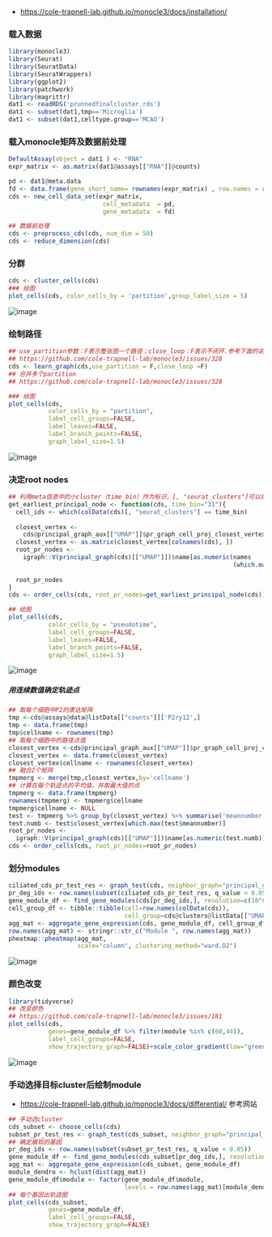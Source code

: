 - https://cole-trapnell-lab.github.io/monocle3/docs/installation/
### 载入数据
```r
library(monocle3)
library(Seurat)
library(SeuratData)
library(SeuratWrappers)
library(ggplot2)
library(patchwork)
library(magrittr)
dat1 <- readRDS('prunnedfinalcluster.rds')
dat1 <- subset(dat1,tmp=='Microglia')
dat1 <- subset(dat1,celltype.group=='MCAO')
```
### 载入monocle矩阵及数据前处理
```r
DefaultAssay(object = dat1 ) <- "RNA"
expr_matrix <- as.matrix(dat1@assays[["RNA"]]@counts)

pd <- dat1@meta.data
fd <- data.frame(gene_short_name= rownames(expr_matrix) , row.names = rownames(expr_matrix))
cds <- new_cell_data_set(expr_matrix, 
                          cell_metadata  = pd, 
                          gene_metadata  = fd)

## 数据前处理
cds <- preprocess_cds(cds, num_dim = 50)
cds <- reduce_dimension(cds)
```
### 分群
```r
cds <- cluster_cells(cds)
### 绘图
plot_cells(cds, color_cells_by = 'partition',group_label_size = 5)
```
![image](https://user-images.githubusercontent.com/41554601/202502404-4300d985-891e-43f6-8daa-50adcb630af6.png)


### 绘制路径
```r
## use_partition参数：F表示整张图一个路径；close_loop：F表示不闭环.参考下面的说明
## https://github.com/cole-trapnell-lab/monocle3/issues/328
cds <- learn_graph(cds,use_partition = F,close_loop =F)
## 合并多个partition
## https://github.com/cole-trapnell-lab/monocle3/issues/328

### 绘图
plot_cells(cds,
           color_cells_by = "partition",
           label_cell_groups=FALSE,
           label_leaves=FALSE,
           label_branch_points=FALSE,
           graph_label_size=1.5)
```
![image](https://user-images.githubusercontent.com/41554601/202502445-fc2fc2d3-ab7a-4214-b8b5-fa4af3999ba2.png)

### 决定root nodes
```r
## 利用meta信息中的小cluster（time_bin）作为标识，[, "seurat_clusters"]可以目标信息
get_earliest_principal_node <- function(cds, time_bin="31"){
  cell_ids <- which(colData(cds)[, "seurat_clusters"] == time_bin)
  
  closest_vertex <-
    cds@principal_graph_aux[["UMAP"]]$pr_graph_cell_proj_closest_vertex
  closest_vertex <- as.matrix(closest_vertex[colnames(cds), ])
  root_pr_nodes <-
    igraph::V(principal_graph(cds)[["UMAP"]])$name[as.numeric(names
                                                              (which.max(table(closest_vertex[cell_ids,]))))]
  
  root_pr_nodes
}
cds <- order_cells(cds, root_pr_nodes=get_earliest_principal_node(cds))

## 绘图
plot_cells(cds,
           color_cells_by = "pseudotime",
           label_cell_groups=FALSE,
           label_leaves=FALSE,
           label_branch_points=FALSE,
           graph_label_size=1.5)
```
![image](https://user-images.githubusercontent.com/41554601/202502546-a2af039a-57eb-4fdb-9859-6eb4c241841b.png)

##### 用连续数值确定轨迹点
```r
## 取每个细胞中P2的表达矩阵
tmp <-cds@assays@data@listData[["counts"]]['P2ry12',]
tmp <- data.frame(tmp)
tmp$cellname <- rownames(tmp)
## 取每个细胞中的路径点值
closest_vertex <-cds@principal_graph_aux[["UMAP"]]$pr_graph_cell_proj_closest_vertex
closest_vertex <- data.frame(closest_vertex)
closest_vertex$cellname <- rownames(closest_vertex)
## 融合2个矩阵
tmpmerg <- merge(tmp,closest_vertex,by='cellname')
## 计算在每个轨迹点的平均值，并取最大值的点
tmpmerg <- data.frame(tmpmerg)
rownames(tmpmerg) <- tmpmerg$cellname
tmpmerg$cellname <- NULL
test <- tmpmerg %>% group_by(closest_vertex) %>% summarise('meannumber'=mean(tmp))
test.numb <- test$closest_vertex[which.max(test$meannumber)]
root_pr_nodes <-
  igraph::V(principal_graph(cds)[["UMAP"]])$name[as.numeric(test.numb)]
cds <- order_cells(cds, root_pr_nodes=root_pr_nodes)
```

### 划分modules
```r
ciliated_cds_pr_test_res <- graph_test(cds, neighbor_graph="principal_graph", cores=8)
pr_deg_ids <- row.names(subset(ciliated_cds_pr_test_res, q_value < 0.05))
gene_module_df <- find_gene_modules(cds[pr_deg_ids,], resolution=c(10^seq(-6,-1)))
cell_group_df <- tibble::tibble(cell=row.names(colData(cds)), 
                                cell_group=cds@clusters@listData[["UMAP"]][["clusters"]])
agg_mat <- aggregate_gene_expression(cds, gene_module_df, cell_group_df)
row.names(agg_mat) <- stringr::str_c("Module ", row.names(agg_mat))
pheatmap::pheatmap(agg_mat,
                   scale="column", clustering_method="ward.D2")
```
![image](https://user-images.githubusercontent.com/41554601/202597203-b1135bc5-48c2-4f7c-ba79-42ebd1a655e8.png)

### 颜色改变
```r
library(tidyverse)
## 改变颜色
## https://github.com/cole-trapnell-lab/monocle3/issues/181
plot_cells(cds,
           genes=gene_module_df %>% filter(module %in% c(60,44)),
           label_cell_groups=FALSE,
           show_trajectory_graph=FALSE)+scale_color_gradient(low="green", high="red")
```
![image](https://user-images.githubusercontent.com/41554601/202597190-76e34a57-8540-4441-a2b2-a0a10efcc2ce.png)

### 手动选择目标cluster后绘制module
- https://cole-trapnell-lab.github.io/monocle3/docs/differential/  参考网站
```r
## 手动选cluster
cds_subset <- choose_cells(cds)
subset_pr_test_res <- graph_test(cds_subset, neighbor_graph="principal_graph", cores=4)
## 确定展现的基因
pr_deg_ids <- row.names(subset(subset_pr_test_res, q_value < 0.05))
gene_module_df <- find_gene_modules(cds_subset[pr_deg_ids,], resolution=0.001)
agg_mat <- aggregate_gene_expression(cds_subset, gene_module_df)
module_dendro <- hclust(dist(agg_mat))
gene_module_df$module <- factor(gene_module_df$module, 
                                levels = row.names(agg_mat)[module_dendro$order])
## 每个基因出轨迹图
plot_cells(cds_subset,
           genes=gene_module_df,
           label_cell_groups=FALSE,
           show_trajectory_graph=FALSE)
```
